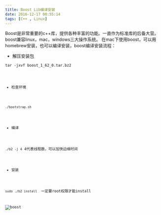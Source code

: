 ```yaml
---
title: Boost Lib编译安装
date: 2016-12-17 00:55:14
tags: [C++ , Linux]
---
```

Boost是非常重要的c++库，提供各种丰富的功能。一直作为标准库的后备大营。
boost兼容linux，mac，windows三大操作系统。
在mac下使用boost，可以用homebrew安装，也可以编译安装，boost编译安装流程：

* 解压安装包
  
<code>tar -jxvf boost_1_62_0.tar.bz2

* 检查环境

```./bootstrap.sh```

* 编译

```./b2 -j 4```  4代表线程数，可以加快边缘时间

* 安装

```sudo ./b2 install ``` 一定要root权限才能install


![boost](https://p1.bqimg.com/567571/a9fdaf36b261f1a8.png)

  
  
	
